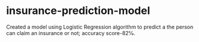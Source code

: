 # insurance-prediction-model
Created a model using Logistic Regression algorithm to predict a the person can  claim an insurance or not; accuracy score-82℅.

